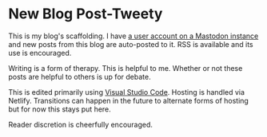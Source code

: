 # New Blog Post-Tweety

This is my blog's scaffolding.  I have [a user account on a Mastodon instance](https://mas.to/@smkellat) and new posts from this blog are auto-posted to it.  RSS is available and its use is encouraged.

Writing is a form of therapy.  This is helpful to me.  Whether or not these posts are helpful to others is up for debate.

This is edited primarily using [Visual Studio Code](https://en.wikipedia.org/w/index.php?title=Visual_Studio_Code&oldid=1128781165).  Hosting is handled via Netlify.  Transitions can happen in the future to alternate forms of hosting but for now this stays put here.

Reader discretion is cheerfully encouraged.
